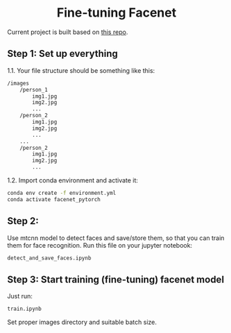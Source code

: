 <h1 align="center">Fine-tuning Facenet</h1>

Current project is built based on [this repo](https://github.com/timesler/facenet-pytorch).

## Step 1: Set up everything

1.1. Your file structure should be something like this:

```bash
/images
    /person_1
        img1.jpg
        img2.jpg
        ...
    /person_2
        img1.jpg
        img2.jpg
        ...
    ...
    /person_2
        img1.jpg
        img2.jpg
        ...
```

1.2. Import conda environment and activate it:
```bash
conda env create -f environment.yml
conda activate facenet_pytorch
```

## Step 2: 

Use mtcnn model to detect faces and save/store them, so that you can train them for face recognition. Run this file on your jupyter notebook:

```bash
detect_and_save_faces.ipynb
```

## Step 3: Start training (fine-tuning) facenet model
Just run:

```bash
train.ipynb
```

Set proper images directory and suitable batch size.
